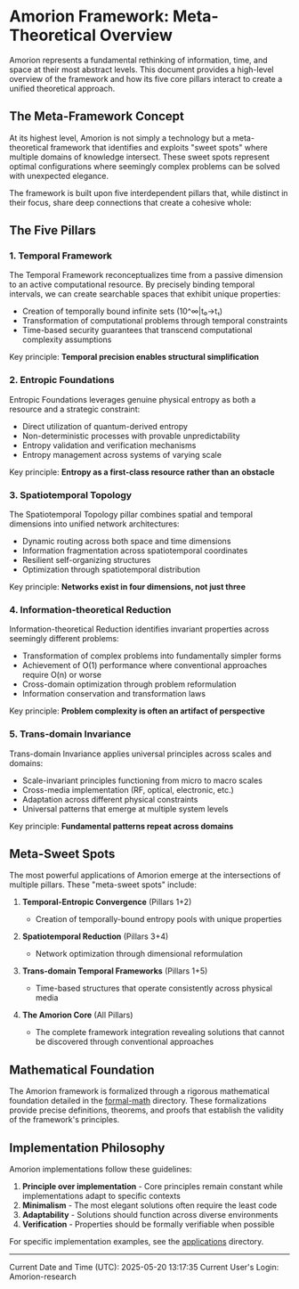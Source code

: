 # Amorion Framework: Meta-Theoretical Overview

Amorion represents a fundamental rethinking of information, time, and space at their most abstract levels. This document provides a high-level overview of the framework and how its five core pillars interact to create a unified theoretical approach.

## The Meta-Framework Concept

At its highest level, Amorion is not simply a technology but a meta-theoretical framework that identifies and exploits "sweet spots" where multiple domains of knowledge intersect. These sweet spots represent optimal configurations where seemingly complex problems can be solved with unexpected elegance.

The framework is built upon five interdependent pillars that, while distinct in their focus, share deep connections that create a cohesive whole:

## The Five Pillars

### 1. Temporal Framework

The Temporal Framework reconceptualizes time from a passive dimension to an active computational resource. By precisely binding temporal intervals, we can create searchable spaces that exhibit unique properties:

- Creation of temporally bound infinite sets (10^∞|t₀→t₁)
- Transformation of computational problems through temporal constraints
- Time-based security guarantees that transcend computational complexity assumptions

Key principle: **Temporal precision enables structural simplification**

### 2. Entropic Foundations

Entropic Foundations leverages genuine physical entropy as both a resource and a strategic constraint:

- Direct utilization of quantum-derived entropy
- Non-deterministic processes with provable unpredictability
- Entropy validation and verification mechanisms
- Entropy management across systems of varying scale

Key principle: **Entropy as a first-class resource rather than an obstacle**

### 3. Spatiotemporal Topology

The Spatiotemporal Topology pillar combines spatial and temporal dimensions into unified network architectures:

- Dynamic routing across both space and time dimensions
- Information fragmentation across spatiotemporal coordinates
- Resilient self-organizing structures
- Optimization through spatiotemporal distribution

Key principle: **Networks exist in four dimensions, not just three**

### 4. Information-theoretical Reduction

Information-theoretical Reduction identifies invariant properties across seemingly different problems:

- Transformation of complex problems into fundamentally simpler forms
- Achievement of O(1) performance where conventional approaches require O(n) or worse
- Cross-domain optimization through problem reformulation
- Information conservation and transformation laws

Key principle: **Problem complexity is often an artifact of perspective**

### 5. Trans-domain Invariance

Trans-domain Invariance applies universal principles across scales and domains:

- Scale-invariant principles functioning from micro to macro scales
- Cross-media implementation (RF, optical, electronic, etc.)
- Adaptation across different physical constraints
- Universal patterns that emerge at multiple system levels

Key principle: **Fundamental patterns repeat across domains**

## Meta-Sweet Spots

The most powerful applications of Amorion emerge at the intersections of multiple pillars. These "meta-sweet spots" include:

1. **Temporal-Entropic Convergence** (Pillars 1+2)
   - Creation of temporally-bound entropy pools with unique properties

2. **Spatiotemporal Reduction** (Pillars 3+4)
   - Network optimization through dimensional reformulation

3. **Trans-domain Temporal Frameworks** (Pillars 1+5)
   - Time-based structures that operate consistently across physical media

4. **The Amorion Core** (All Pillars)
   - The complete framework integration revealing solutions that cannot be discovered through conventional approaches

## Mathematical Foundation

The Amorion framework is formalized through a rigorous mathematical foundation detailed in the [formal-math](../formal-math/) directory. These formalizations provide precise definitions, theorems, and proofs that establish the validity of the framework's principles.

## Implementation Philosophy

Amorion implementations follow these guidelines:

1. **Principle over implementation** - Core principles remain constant while implementations adapt to specific contexts
2. **Minimalism** - The most elegant solutions often require the least code
3. **Adaptability** - Solutions should function across diverse environments
4. **Verification** - Properties should be formally verifiable when possible

For specific implementation examples, see the [applications](../../applications/) directory.

---
Current Date and Time (UTC): 2025-05-20 13:17:35
Current User's Login: Amorion-research
